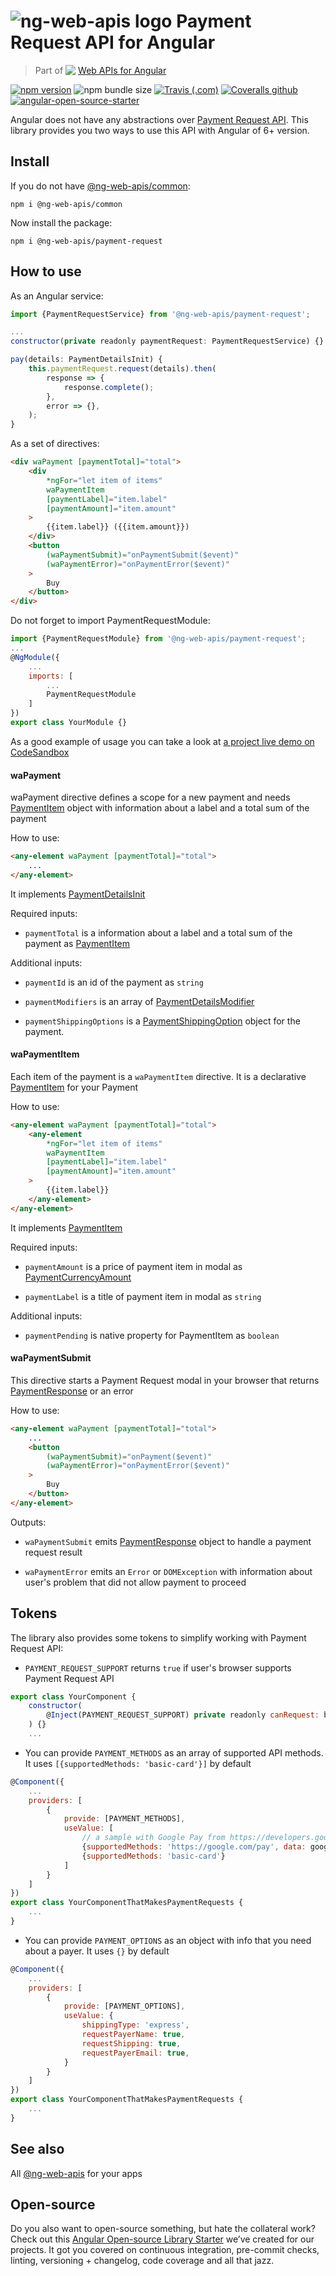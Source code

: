 # ![ng-web-apis logo](projects/demo/src/assets/logo.svg) Payment Request API for Angular

> Part of <img src="projects/demo/src/assets/web-api.svg" align="top"> [Web APIs for Angular](https://ng-web-apis.github.io/)

[![npm version](https://img.shields.io/npm/v/@ng-web-apis/payment-request.svg)](https://npmjs.com/package/@ng-web-apis/payment-request)
![npm bundle size](https://img.shields.io/bundlephobia/minzip/@ng-web-apis/payment-request)
[![Travis (.com)](https://img.shields.io/travis/com/ng-web-apis/payment-request)](https://travis-ci.com/ng-web-apis/payment-request)
[![Coveralls github](https://img.shields.io/coveralls/github/ng-web-apis/payment-request)](https://coveralls.io/github/ng-web-apis/payment-request?branch=master)
[![angular-open-source-starter](https://img.shields.io/badge/made%20with-angular--open--source--starter-d81676?logo=angular)](https://github.com/TinkoffCreditSystems/angular-open-source-starter)

Angular does not have any abstractions over [Payment Request API](https://developer.mozilla.org/en-US/docs/Web/API/Payment_Request_API). This library provides you two ways to use this API with Angular of 6+ version.

## Install

If you do not have [@ng-web-apis/common](https://github.com/ng-web-apis/common):

```
npm i @ng-web-apis/common
```

Now install the package:

```
npm i @ng-web-apis/payment-request
```

## How to use

As an Angular service:

```js
import {PaymentRequestService} from '@ng-web-apis/payment-request';

...
constructor(private readonly paymentRequest: PaymentRequestService) {}

pay(details: PaymentDetailsInit) {
    this.paymentRequest.request(details).then(
        response => {
            response.complete();
        },
        error => {},
    );
}
```

As a set of directives:

```html
<div waPayment [paymentTotal]="total">
    <div
        *ngFor="let item of items"
        waPaymentItem
        [paymentLabel]="item.label"
        [paymentAmount]="item.amount"
    >
        {{item.label}} ({{item.amount}})
    </div>
    <button
        (waPaymentSubmit)="onPaymentSubmit($event)"
        (waPaymentError)="onPaymentError($event)"
    >
        Buy
    </button>
</div>
```

Do not forget to import PaymentRequestModule:

```js
import {PaymentRequestModule} from '@ng-web-apis/payment-request';
...
@NgModule({
    ...
    imports: [
        ...
        PaymentRequestModule
    ]
})
export class YourModule {}
```

As a good example of usage you can take a look at [a project live demo on CodeSandbox](https://codesandbox.io/s/github/ng-web-apis/payment-request/tree/master/projects/demo)

#### waPayment

waPayment directive defines a scope for a new payment and needs [PaymentItem](https://www.w3.org/TR/payment-request/#paymentitem-dictionary) object with information about a label and a total sum of the payment

How to use:

```html
<any-element waPayment [paymentTotal]="total">
    ...
</any-element>
```

It implements [PaymentDetailsInit](https://microsoft.github.io/PowerBI-JavaScript/interfaces/_node_modules_typedoc_node_modules_typescript_lib_lib_dom_d_.paymentdetailsinit.html)

Required inputs:

-   `paymentTotal` is a information about a label and a total sum of the payment as [PaymentItem](https://microsoft.github.io/PowerBI-JavaScript/interfaces/_node_modules_typedoc_node_modules_typescript_lib_lib_dom_d_.paymentitem.html)

Additional inputs:

-   `paymentId` is an id of the payment as `string`

-   `paymentModifiers` is an array of [PaymentDetailsModifier](https://microsoft.github.io/PowerBI-JavaScript/interfaces/_node_modules_typedoc_node_modules_typescript_lib_lib_dom_d_.paymentdetailsmodifier.html)

-   `paymentShippingOptions` is a [PaymentShippingOption](https://microsoft.github.io/PowerBI-JavaScript/interfaces/_node_modules_typedoc_node_modules_typescript_lib_lib_dom_d_.paymentshippingoption.html) object for the payment.

#### waPaymentItem

Each item of the payment is a `waPaymentItem` directive. It is a declarative [PaymentItem](https://www.w3.org/TR/payment-request/#paymentitem-dictionary) for your Payment

How to use:

```html
<any-element waPayment [paymentTotal]="total">
    <any-element
        *ngFor="let item of items"
        waPaymentItem
        [paymentLabel]="item.label"
        [paymentAmount]="item.amount"
    >
        {{item.label}}
    </any-element>
</any-element>
```

It implements [PaymentItem](https://microsoft.github.io/PowerBI-JavaScript/interfaces/_node_modules_typedoc_node_modules_typescript_lib_lib_dom_d_.paymentitem.html)

Required inputs:

-   `paymentAmount` is a price of payment item in modal as [PaymentCurrencyAmount](https://microsoft.github.io/PowerBI-JavaScript/interfaces/_node_modules_typedoc_node_modules_typescript_lib_lib_dom_d_.paymentcurrencyamount.html)

-   `paymentLabel` is a title of payment item in modal as `string`

Additional inputs:

-   `paymentPending` is native property for PaymentItem as `boolean`

#### waPaymentSubmit

This directive starts a Payment Request modal in your browser that returns [PaymentResponse](https://developer.mozilla.org/en-US/docs/Web/API/PaymentResponse) or an error

How to use:

```html
<any-element waPayment [paymentTotal]="total">
    ...
    <button
        (waPaymentSubmit)="onPayment($event)"
        (waPaymentError)="onPaymentError($event)"
    >
        Buy
    </button>
</any-element>
```

Outputs:

-   `waPaymentSubmit` emits [PaymentResponse](https://developer.mozilla.org/en-US/docs/Web/API/PaymentResponse) object to handle a payment request result

-   `waPaymentError` emits an `Error` or `DOMException` with information about user's problem that did not allow payment to proceed

## Tokens

The library also provides some tokens to simplify working with Payment Request API:

-   `PAYMENT_REQUEST_SUPPORT` returns `true` if user's browser supports Payment Request API

```js
export class YourComponent {
    constructor(
        @Inject(PAYMENT_REQUEST_SUPPORT) private readonly canRequest: boolean
    ) {}
    ...
```

-   You can provide `PAYMENT_METHODS` as an array of supported API methods. It uses `[{supportedMethods: 'basic-card'}]` by default

```js
@Component({
    ...
    providers: [
        {
            provide: [PAYMENT_METHODS],
            useValue: [
                // a sample with Google Pay from https://developers.google.com/pay/api/web/guides/paymentrequest/tutorial?hl=en
                {supportedMethods: 'https://google.com/pay', data: googlePaymentDataRequest},
                {supportedMethods: 'basic-card'}
            ]
        }
    ]
})
export class YourComponentThatMakesPaymentRequests {
    ...
}
```

-   You can provide `PAYMENT_OPTIONS` as an object with info that you need about a payer. It uses `{}` by default

```js
@Component({
    ...
    providers: [
        {
            provide: [PAYMENT_OPTIONS],
            useValue: {
                shippingType: 'express',
                requestPayerName: true,
                requestShipping: true,
                requestPayerEmail: true,
            }
        }
    ]
})
export class YourComponentThatMakesPaymentRequests {
    ...
}
```

## See also

All [@ng-web-apis](https://ng-web-apis.github.io/) for your apps

## Open-source

Do you also want to open-source something, but hate the collateral work?
Check out this [Angular Open-source Library Starter](https://github.com/TinkoffCreditSystems/angular-open-source-starter)
we’ve created for our projects. It got you covered on continuous integration,
pre-commit checks, linting, versioning + changelog, code coverage and all that jazz.
